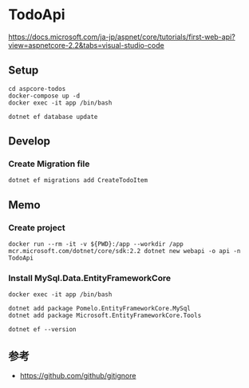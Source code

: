 # TodoApi

https://docs.microsoft.com/ja-jp/aspnet/core/tutorials/first-web-api?view=aspnetcore-2.2&tabs=visual-studio-code


## Setup

```
cd aspcore-todos
docker-compose up -d
docker exec -it app /bin/bash
```

```
dotnet ef database update
```


## Develop

### Create Migration file

```
dotnet ef migrations add CreateTodoItem
```


## Memo

### Create project

```
docker run --rm -it -v ${PWD}:/app --workdir /app mcr.microsoft.com/dotnet/core/sdk:2.2 dotnet new webapi -o api -n TodoApi
```

### Install MySql.Data.EntityFrameworkCore

```
docker exec -it app /bin/bash
```

```
dotnet add package Pomelo.EntityFrameworkCore.MySql
dotnet add package Microsoft.EntityFrameworkCore.Tools
```

```
dotnet ef --version
```

## 参考

- https://github.com/github/gitignore
